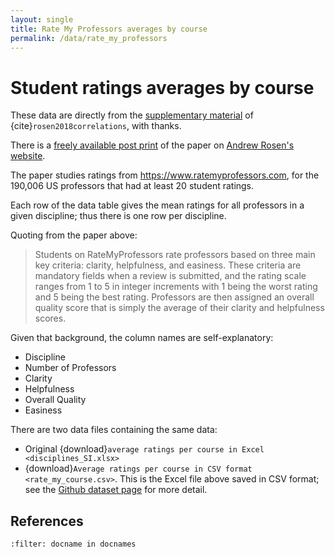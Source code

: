 ```yaml
---
layout: single
title: Rate My Professors averages by course
permalink: /data/rate_my_professors
---
```


# Student ratings averages by course

These data are directly from the [supplementary
material](https://www.tandfonline.com/doi/suppl/10.1080/02602938.2016.1276155)
of {cite}`rosen2018correlations`, with thanks.

There is a [freely available post
print](https://asrosen.com/wp-content/uploads/2018/07/postprint_rmp-1.pdf) of
the paper on [Andrew Rosen's website](https://asrosen.com).

The paper studies ratings from <https://www.ratemyprofessors.com>, for the
190,006 US professors that had at least 20 student ratings.

Each row of the data table gives the mean ratings for all professors in a given discipline; thus there is one row per discipline.

Quoting from the paper above:

> Students on RateMyProfessors rate professors based on three main key
> criteria: clarity, helpfulness, and easiness. These criteria are mandatory
> fields when a review is submitted, and the rating scale ranges from 1 to 5 in
> integer increments with 1 being the worst rating and 5 being the best rating.
> Professors are then assigned an overall quality score that is simply the
> average of their clarity and helpfulness scores.

Given that background, the column names are self-explanatory:

* Discipline
* Number of Professors
* Clarity
* Helpfulness
* Overall Quality
* Easiness

There are two data files containing the same data:

* Original {download}`average ratings per course in Excel <disciplines_SI.xlsx>`
* {download}`Average ratings per course in CSV format <rate_my_course.csv>`.
  This is the Excel file above saved in CSV format; see the [Github dataset
  page](https://github.com/matthew-brett/datasets/tree/master/good_and_easy)
  for more detail.

## References

```{bibliography} /_references.bib
:filter: docname in docnames
```

